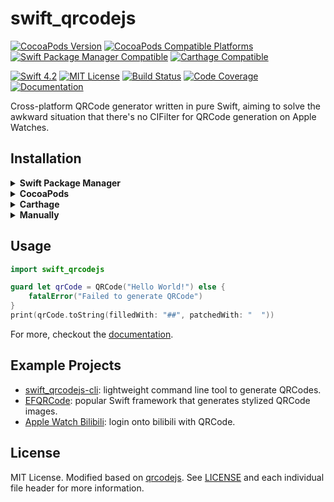 # swift_qrcodejs

[![CocoaPods Version](https://img.shields.io/cocoapods/v/swift_qrcodejs.svg?style=flat)](http://cocoapods.org/pods/swift_qrcodejs)
[![CocoaPods Compatible Platforms](https://img.shields.io/cocoapods/p/swift_qrcodejs.svg?style=flat)](http://cocoapods.org/pods/swift_qrcodejs)
[![Swift Package Manager Compatible](https://img.shields.io/badge/SPM-compatible-brightgreen.svg)](https://swift.org/package-manager/)
[![Carthage Compatible](https://img.shields.io/badge/Carthage-compatible-4BC51D.svg?style=flat)](https://github.com/Carthage/Carthage)

[![Swift 4.2](https://img.shields.io/badge/Swift-4.2-ffac45.svg)](https://swift.org)
[![MIT License](https://img.shields.io/github/license/ApolloZhu/swift_qrcodejs.svg)](./LICENSE)
[![Build Status](https://travis-ci.org/ApolloZhu/swift_qrcodejs.svg?branch=master)](https://travis-ci.org/ApolloZhu/swift_qrcodejs)
[![Code Coverage](https://codecov.io/gh/ApolloZhu/swift_qrcodejs/branch/master/graphs/badge.svg)](https://codecov.io/gh/ApolloZhu/swift_qrcodejs/branch/master)
[![Documentation](https://apollozhu.github.io/swift_qrcodejs/badge.svg)](https://apollozhu.github.io/swift_qrcodejs)


Cross-platform QRCode generator written in pure Swift, aiming to solve the awkward situation that there's no CIFilter for QRCode generation on Apple Watches.

## Installation

<details>
<summary><strong>Swift Package Manager</strong></summary>

```swift
dependencies: [
    .package(url: "https://github.com/ApolloZhu/swift_qrcodejs.git", from: "1.1.1"),
]
```

</details>

<details>
<summary><strong>CocoaPods</strong></summary>

```ruby
pod 'swift_qrcodejs'
```

</details>

<details>
<summary><strong>Carthage</strong></summary>

```ruby
github "ApolloZhu/swift_qrcodejs" ~> 1.1.1
```

</details>

<details>
<summary><strong>Manually</strong></summary>

Copy all the `.swift` files from the `Sources` folder into your project.

</details>

## Usage

```swift
import swift_qrcodejs

guard let qrCode = QRCode("Hello World!") else {
    fatalError("Failed to generate QRCode")
}
print(qrCode.toString(filledWith: "##", patchedWith: "  "))
```

For more, checkout the [documentation](https://apollozhu.github.io/swift_qrcodejs).

## Example Projects

- [swift_qrcodejs-cli](./Example/main.swift): lightweight command line tool to generate QRCodes.
- [EFQRCode](https://github.com/EyreFree/EFQRCode): popular Swift framework that generates stylized QRCode images.
- [Apple Watch Bilibili](https://github.com/ApolloZhu/Apple-Watch-Bilibili): login onto bilibili with QRCode.

## License

MIT License. Modified based on [qrcodejs](https://github.com/davidshimjs/qrcodejs).
 See [LICENSE](./LICENSE) and each individual file header for more information.
